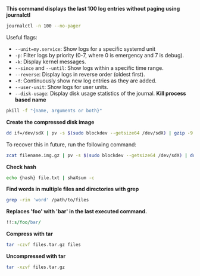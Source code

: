 **This command displays the last 100 log entries without paging using journalctl**
```bash
journalctl -n 100 --no-pager
```
Useful flags:
- `--unit=my.service`: Show logs for a specific systemd unit
- `-p`: Filter logs by priority (0-7, where 0 is emergency and 7 is debug).
- `-k`: Display kernel messages.
- `--since` and `--until`: Show logs within a specific time range.
- `--reverse`: Display logs in reverse order (oldest first).
- `-f`: Continuously show new log entries as they are added.
- `--user-unit`: Show logs for user units.
- `--disk-usage`: Display disk usage statistics of the journal.
**Kill process based name**
```bash
pkill -f "{name, arguments or both}"
```
**Create the compressed disk image**
```bash
dd if=/dev/sdX | pv -s $(sudo blockdev --getsize64 /dev/sdX) | gzip -9 > filename.img.gz
```
To recover this in future, run the following command:
```bash
zcat filename.img.gz | pv -s $(sudo blockdev --getsize64 /dev/sdX) | dd of=/dev/sdX
```
**Check hash**
```bash
echo {hash} file.txt | shaXsum -c
```
**Find words in multiple files and directories with grep**
```bash
grep -rin 'word' /path/to/files
```
**Replaces 'foo' with 'bar' in the last executed command.**
```perl
!!:s/foo/bar/
```
**Compress with tar**
```bash
tar -czvf files.tar.gz files
```
**Uncompressed with tar**
```bash
tar -xzvf files.tar.gz
```
